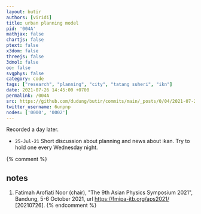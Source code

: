 ```yaml
---
layout: butir
authors: [viridi]
title: urban planning model
pid: '004A'
mathjax: false
chartjs: false
ptext: false
x3dom: false
threejs: false
3dmol: false
oo: false
svgphys: false
category: code
tags: ["research", "planning", "city", "tatang suheri", "ikn"]
date: 2021-07-26 14:45:00 +0700
permalink: /004A
src: https://github.com/dudung/butir/commits/main/_posts/0/04/2021-07-25-urban-planning-model.md
twitter_username: 6unpnp
nodes: ['0000', '0002']
---
```

Recorded a day later.
+ `25-Jul-21` Short discussion about planning and news about ikan. Try to hold one every Wednesday night.

<!--br /><br /><br /><br /><br /><br /><br /><br /><br /><br /><br /><br /><br /><br /><br /><br /><br /><br /><br /><br /><br /><br /><br /><br /><br /><br /><br /><br /><br /><br /><br /><br /-->

{% comment %}
## notes
1. <a name="r01"></a>Fatimah Arofiati Noor (chair), "The 9th Asian Physics Symposium 2021", Bandung, 5-6 October 2021, url <https://fmipa-itb.org/aps2021/> [20210726].
{% endcomment %}
